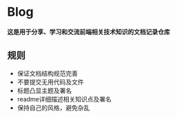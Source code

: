 # Blog

__这是用于分享、学习和交流前端相关技术知识的文档记录仓库__

## 规则
* 保证文档结构规范完善
* 不要提交无用代码及文件
* 标题凸显主题及署名
* readme详细描述相关知识点及署名
* 保持自己的风格，避免杂乱
